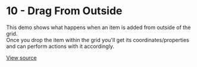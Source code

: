 # 10 - Drag From Outside 

This demo shows what happens when an item is added from outside of the grid.
<br/>
Once you drop the item within the grid you'll get its coordinates/properties and can perform actions with it accordingly.

[View source](https://github.com/jbaysolutions/vue-grid-layout/blob/master/website/docs/.vuepress/components/Example10DragFromOutside.vue)

<ClientOnly>
<Example10DragFromOutside></Example10DragFromOutside>
</ClientOnly>
